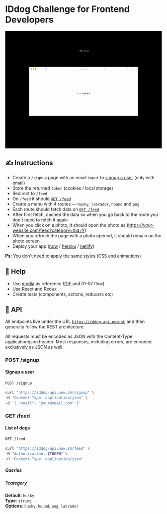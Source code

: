 # IDdog Challenge for Frontend Developers

<img src="media/id-dog.gif" />

## ✍️ Instructions

* Create a `/signup` page with an email `input` to [signup a user](https://iddog-api.now.sh/signup) (only with email)
* Store the returned `token` (cookies / local storage)
* Redirect to `/feed`
* On `/feed` it should [`GET /feed`](https://iddog-api.now.sh/feed)
* Create a menu with 4 routes — `husky`, `labrador`, `hound` and `pug`
* Each route should fetch data on [`GET /feed`](https://iddog-api.now.sh/feed)
* After first fetch, cached the data so when you go back to the route you don't need to fetch it again
* When you click on a photo, it should open the photo as (https://your-website.com/feed?category=Xid=Y)
* When you refresh the page with a photo opened, it should remain on the photo screen
* Deploy your app ([now](https://zeit.co/now) / [heroku](https://www.heroku.com/) / [netlify](https://www.netlify.com/))

**Ps:** You don't need to apply the same styles (CSS and animations)

## 🙋‍ Help

* Use [media](https://github.com/idwall/iddog/tree/master/media) as reference ([GIF](media/id-dog.gif) and 01-07 flow)
* Use React and Redux
* Create tests (components, actions, reducers etc)

## 📃 API

All endpoints live under the URL [`https://iddog-api.now.sh`](https://iddog-api.now.sh) and then generally follow the REST architecture.

All requests must be encoded as JSON with the Content-Type: application/json header. Most responses, including errors, are encoded exclusively as JSON as well.

### POST /signup

#### Signup a user

```bash
POST /signup
```

```bash
curl "https://iddog-api.now.sh/signup" \
-H "Content-Type: application/json" \
-d '{ "email": "your@email.com" }'
```

### GET /feed

#### List of dogs

```bash
GET /feed
```

```bash
curl "https://iddog-api.now.sh/feed" \
-H "Authorization: $TOKEN" \
-H "Content-Type: application/json"
```

##### Queries

##### ?category

**Default**: `husky`<br/>
**Type**: `string`<br/>
**Options**: `husky`, `hound`, `pug`, `labrador`
